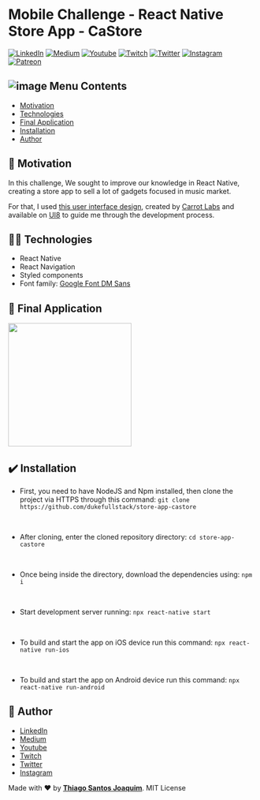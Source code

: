 # Mobile Challenge - React Native Store App - CaStore
[![LinkedIn](https://img.shields.io/static/v1?label=LinkedIn&message=%20&color=blue&logo=LinkedIn&style=flat-square&logoColor=white)](https://cutt.ly/da5WEag)
[![Medium](https://img.shields.io/static/v1?label=Medium&message=%20&color=blue&logo=Medium&style=flat-square&logoColor=white)](https://cutt.ly/Za5WGzR)
[![Youtube](https://img.shields.io/static/v1?label=Youtube&message=%20&color=blue&logo=Youtube&style=flat-square&logoColor=white)](https://cutt.ly/Da5gqxU)
[![Twitch](https://img.shields.io/static/v1?label=Twitch&message=%20&color=blue&logo=Twitch&style=flat-square&logoColor=white)](https://cutt.ly/ba5kmvf)
[![Twitter](https://img.shields.io/static/v1?label=Twitter&message=%20&color=blue&logo=Twitter&style=flat-square&logoColor=white)](https://cutt.ly/ea5ErX2)
[![Instagram](https://img.shields.io/static/v1?label=Instagram&message=%20&color=blue&logo=Instagram&style=flat-square&logoColor=white)](https://cutt.ly/1a5Emmo)
[![Patreon](https://img.shields.io/static/v1?label=Patreon&message=%20&color=blue&logo=Patreon&style=flat-square&logoColor=white)](https://cutt.ly/Ca5GF4u)

## ![image](https://github.com/dukefullstack/store-app-castore/blob/assets/assets/octohub.png?raw=true) Menu Contents

- [Motivation](#pushpin-motivation)
- [Technologies](#man_technologist-technologies)
- [Final Application](#computer-final-application)
- [Installation](#heavy_check_mark-installation)
- [Author](#pencil-author)

## :pushpin: Motivation

In this challenge, We sought to improve our knowledge in React Native, creating a store app to sell a lot of gadgets focused in music market.

For that, I used [this user interface design](https://www.ui8.net/carrot-labs/products/castore-mobile-ui-kit), created by [Carrot Labs](https://www.ui8.net/carrot-labs/products) and available on [UI8](https://www.ui8.net) to guide me through the development process.

## :man_technologist: Technologies

- React Native
- React Navigation
- Styled components
- Font family: [Google Font DM Sans](https://fonts.google.com/specimen/DM+Sans?preview.text=&preview.text_type=custom&query=DM+Sans)

## :iphone: Final Application

<img src="https://github.com/dukefullstack/store-app-castore/blob/assets/assets/1_Ongoing.png?raw=true" width="250" />

## :heavy_check_mark: Installation

- First, you need to have NodeJS and Npm installed, then clone the project via HTTPS through this command:
    `git clone https://github.com/dukefullstack/store-app-castore`
</br>

- After cloning, enter the cloned repository directory:
    `cd store-app-castore`
</br>

- Once being inside the directory, download the dependencies using:
    `npm i`
</br>

- Start development server running:
    `npx react-native start`
</br>

- To build and start the app on iOS device run this command:
    `npx react-native run-ios`
</br>

- To build and start the app on Android device run this command:
    `npx react-native run-android`

## :pencil: Author

- <a href="https://cutt.ly/da5WEag" target="_blank">LinkedIn</a>
- <a href="https://cutt.ly/Za5WGzR" target="_blank">Medium</a>
- <a href="https://cutt.ly/Da5gqxU" target="_blank">Youtube</a>
- <a href="https://cutt.ly/ba5kmvf" target="_blank">Twitch</a>
- <a href="https://cutt.ly/ea5ErX2" target="_blank">Twitter</a>
- <a href="https://cutt.ly/1a5Emmo" target="_blank">Instagram</a>

Made with :heart: by <a href="https://cutt.ly/1sqwwbf">**Thiago Santos Joaquim**</a>. MIT License
